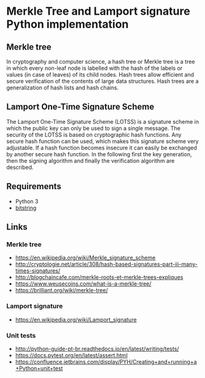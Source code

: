 # Merkle Tree and Lamport signature Python implementation

## Merkle tree
In cryptography and computer science, a hash tree or Merkle tree is a tree in which every non-leaf node is labelled with the hash of the labels or values (in case of leaves) of its child nodes. Hash trees allow efficient and secure verification of the contents of large data structures. Hash trees are a generalization of hash lists and hash chains.

## Lamport One-Time Signature Scheme
The Lamport One-Time Signature Scheme (LOTSS) is a signature scheme in which the public key can only be used to sign a single message. The security of the LOTSS is based on cryptographic hash functions. Any secure hash function can be used, which makes this signature scheme very adjustable. If a hash function becomes insecure it can easily be exchanged by another secure hash function. In the following first the key generation, then the signing algorithm and finally the verification algorithm are described.

## Requirements
- Python 3
- [bitstring](https://pypi.python.org/pypi/bitstring/3.1.5)

## Links
### Merkle tree
  - https://en.wikipedia.org/wiki/Merkle_signature_scheme
  - http://cryptologie.net/article/308/hash-based-signatures-part-iii-many-times-signatures/
  - http://blogchaincafe.com/merkle-roots-et-merkle-trees-expliques
  - https://www.weusecoins.com/what-is-a-merkle-tree/
  - https://brilliant.org/wiki/merkle-tree/
### Lamport signature
  - https://en.wikipedia.org/wiki/Lamport_signature
### Unit tests
  - http://python-guide-pt-br.readthedocs.io/en/latest/writing/tests/
  - https://docs.pytest.org/en/latest/assert.html
  - https://confluence.jetbrains.com/display/PYH/Creating+and+running+a+Python+unit+test
